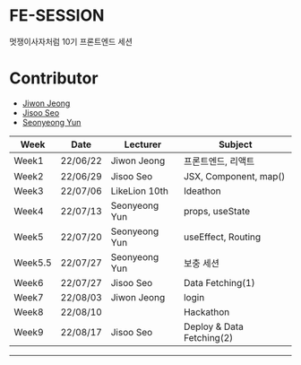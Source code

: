 # FE-SESSION

멋쟁이사자처럼 10기 프론트엔드 세션

# Contributor

- [Jiwon Jeong](https://github.com/Jiwon-Jeong99)
- [Jisoo Seo](https://github.com/seojisoosoo)
- [Seonyeong Yun](https://github.com/yunseonyeong)

| Week    | Date     | Lecturer      | Subject                   |
| ------- | -------- | ------------- | ------------------------- |
| Week1   | 22/06/22 | Jiwon Jeong   | 프론트엔드, 리액트        |
| Week2   | 22/06/29 | Jisoo Seo     | JSX, Component, map()     |
| Week3   | 22/07/06 | LikeLion 10th | Ideathon                  |
| Week4   | 22/07/13 | Seonyeong Yun | props, useState           |
| Week5   | 22/07/20 | Seonyeong Yun | useEffect, Routing        |
| Week5.5 | 22/07/27 | Seonyeong Yun | 보충 세션                 |
| Week6   | 22/07/27 | Jisoo Seo     | Data Fetching(1)          |
| Week7   | 22/08/03 | Jiwon Jeong   | login                     |
| Week8   | 22/08/10 |               | Hackathon                 |
| Week9   | 22/08/17 | Jisoo Seo     | Deploy & Data Fetching(2) |

---

